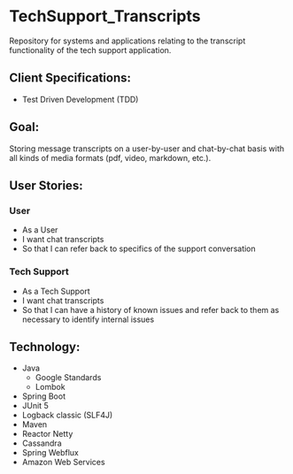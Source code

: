 # TechSupport_Transcripts
Repository for systems and applications relating to the transcript functionality of the tech support application.


## Client Specifications:
- Test Driven Development (TDD)


## Goal:
Storing message transcripts on a user-by-user and chat-by-chat basis with all kinds of media formats (pdf, video, markdown, etc.).


## User Stories:
### User
- As a User
- I want chat transcripts
- So that I can refer back to specifics of the support conversation

### Tech Support
- As a Tech Support
- I want chat transcripts
- So that I can have a history of known issues and refer back to them as necessary to identify internal issues 


## Technology:
- Java
   - Google Standards
   - Lombok
- Spring Boot
- JUnit 5
- Logback classic (SLF4J)
- Maven
- Reactor Netty
- Cassandra
- Spring Webflux
- Amazon Web Services
